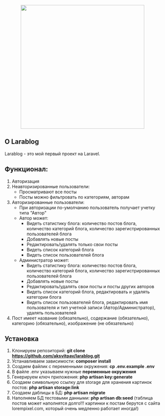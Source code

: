 <p align="center"><img src="https://res.cloudinary.com/dtfbvvkyp/image/upload/v1566331377/laravel-logolockup-cmyk-red.svg" width="400"></p>

## О Larablog

Larablog - это мой первый проект на Laravel.

## Функционал:

1. Авторизация
2. Неавторизированные пользователи:
    * Просматривают все посты
    * Посты можно фильтровать по категориям, авторам
3. Авторизированные пользователи:
    * При авторизации по-умолчанию пользователь получает учетку типа "Автор"
    * Автор может:
        * Видеть статистику блога: количество постов блога, количество категорий блога, количество зарегистрированных пользователей блога
        * Добавлять новые посты
        * Редактировать/удалять только свои посты
        * Видеть список категорий блога
        * Видеть список пользователей блога
    * Администратор может:
        * Видеть статистику блога: количество постов блога, количество категорий блога, количество зарегистрированных пользователей блога
        * Добавлять новые посты
        * Редактировать/удалять свои посты и посты других авторов
        * Видеть список категорий блога, редактировать и удалять категории блога
        * Видеть список пользователей блога, редактировать имя пользователя и тип учетной записи (Автор/Администратор), удалять пользователей
4. Пост имеет название (обязательно), содержание (обязательно), категорию (обязательно), изображение (не обязательно)

## Установка

1. Клонируем репозиторий: **git clone https://github.com/aksvitpav/larablog.git**
2. Устанавливаем зависимости: **composer install**
3. Создаем файлик с переменными окружения: **cp .env.example .env**
4. В файле .env указываем нужные **переменные окружения**
5. Генерируем ключ приложения: **php artisan key:generate**
6. Создаем символьную ссылку для storage для хранения картинок постов: **php artisan storage:link**
7. Создаем даблицы в БД: **php artisan migrate**
8. Наполняем БД тестовыми данными: **php artisan db:seed** (таблица постов может наполнятся долго!!! картинки к постам берутся с сайта lorempixel.com, который очень медленно работает иногда!)